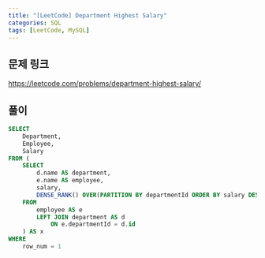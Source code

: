 ```yaml
---
title: "[LeetCode] Department Highest Salary"
categories: SQL
tags: [LeetCode, MySQL]
---
```


## 문제 링크

<https://leetcode.com/problems/department-highest-salary/>

## 풀이

```sql
SELECT 
    Department, 
    Employee, 
    Salary 
FROM (
    SELECT 
        d.name AS department, 
        e.name AS employee, 
        salary, 
        DENSE_RANK() OVER(PARTITION BY departmentId ORDER BY salary DESC) AS row_num 
    FROM 
        employee AS e 
        LEFT JOIN department AS d 
            ON e.departmentId = d.id
    ) AS x 
WHERE 
    row_num = 1
```